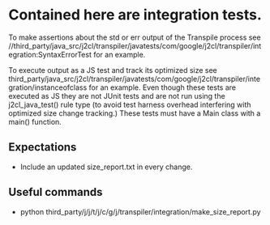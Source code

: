 # Contained here are integration tests.

To make assertions about the std or err output of the Transpile process see
//third_party/java_src/j2cl/transpiler/javatests/com/google/j2cl/transpiler/integration:SyntaxErrorTest
for an example.

To execute output as a JS test and track its optimized size see
third_party/java_src/j2cl/transpiler/javatests/com/google/j2cl/transpiler/integration/instanceofclass
for an example. Even though these tests are executed as JS they are not JUnit
tests and are not run using the j2cl_java_test() rule type (to avoid test
harness overhead interfering with optimized size change tracking.) These tests
must have a Main class with a main() function.

## Expectations
- Include an updated size_report.txt in every change.

## Useful commands
- python third_party/j/j/t/j/c/g/j/transpiler/integration/make_size_report.py
